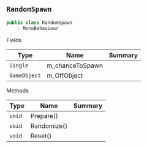 ## `RandomSpawn`

```csharp
public class RandomSpawn
    : MonoBehaviour

```

Fields

| Type | Name | Summary | 
| --- | --- | --- | 
| `Single` | m_chanceToSpawn |  | 
| `GameObject` | m_OffObject |  | 


Methods

| Type | Name | Summary | 
| --- | --- | --- | 
| `void` | Prepare() |  | 
| `void` | Randomize() |  | 
| `void` | Reset() |  | 


